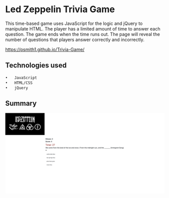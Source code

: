 # Led Zeppelin Trivia Game
This time-based game uses JavaScript for the logic and jQuery to manipulate HTML. The player has a limited amount of time to answer each question. The game ends when the time runs out. The page will reveal the number of questions that players answer correctly and incorrectly.


https://psmith1.github.io/Trivia-Game/

## Technologies used
	•	JavaScript
	•	HTML/CSS
	•	jQuery

## Summary


![Led Zeppelin Trivia Game](./assets/images/triviagame.png)
